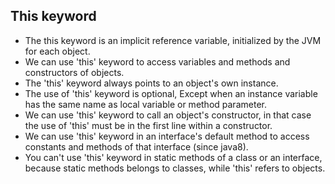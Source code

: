 ## This keyword

- The this keyword is an implicit reference variable, initialized by the JVM for each object.<br/>
- We can use 'this' keyword to access variables and methods and constructors of objects.<br/>
- The 'this' keyword always points to an object's own instance.<br/>
- The use of 'this' keyword is optional, Except when an instance variable has the same name as local variable or method parameter.<br/>
- We can use 'this' keyword to call an object's constructor, in that case the use of 'this' must be in the first line within a constructor.<br/>
- We can use 'this' keyword in an interface's default method to access constants and methods of that interface (since java8).<br/>
- You can't use 'this' keyword in static methods of a class or an interface, because static methods belongs to classes, while 'this' refers to objects.<br/>
